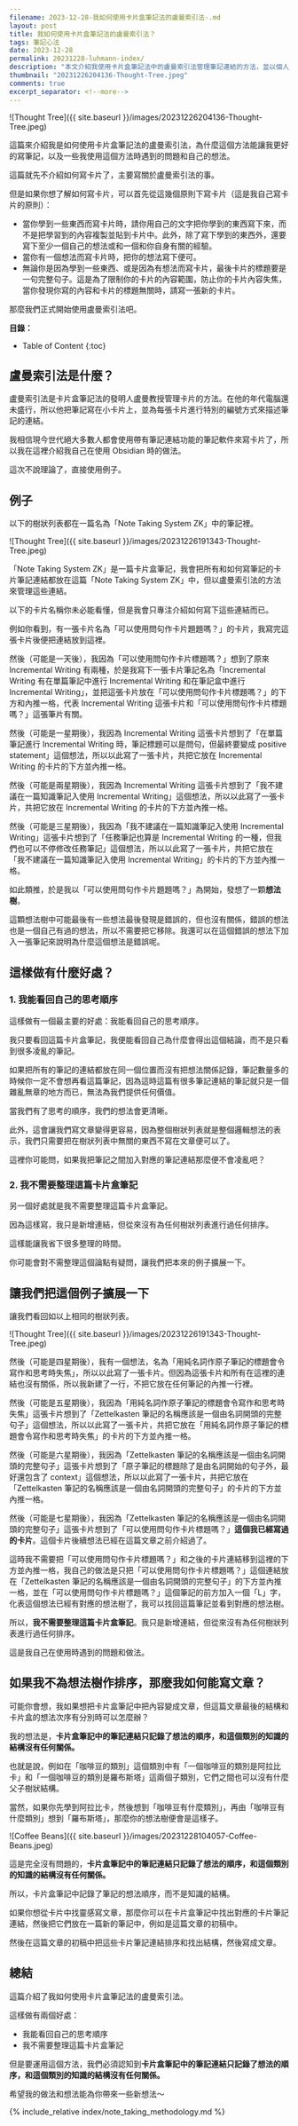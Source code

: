 ```yaml
---
filename: 2023-12-28-我如何使用卡片盒筆記法的盧曼索引法-.md
layout: post
title: 我如何使用卡片盒筆記法的盧曼索引法？
tags: 筆記心法
date: 2023-12-28
permalink: 20231228-luhmann-index/
description: "本文介紹我使用卡片盒筆記法中的盧曼索引法管理筆記連結的方法，並以個人記錄的範例說明操作流程。利用此法能清晰看到自己的思考邏輯順序，無需花時間整理筆記，更易將想法串連成文。文中逐步解釋索引法原理，以及如何將想法以樹狀方式串連記錄，且指出此方式記錄思考順序，不代表知識結構，有利於將卡片內容發揮為文章。"
thumbnail: "20231226204136-Thought-Tree.jpeg"
comments: true
excerpt_separator: <!--more-->
---
```


![Thought Tree]({{ site.baseurl }}/images/20231226204136-Thought-Tree.jpeg)  

這篇來介紹我是如何使用卡片盒筆記法的盧曼索引法，為什麼這個方法能讓我更好的寫筆記，以及一些我使用這個方法時遇到的問題和自己的想法。

<!--more-->

這篇就先不介紹如何寫卡片了，主要寫關於盧曼索引法的事。

但是如果你想了解如何寫卡片，可以首先從這幾個原則下寫卡片（這是我自己寫卡片的原則）：

- 當你學到一些東西而寫卡片時，請你用自己的文字把你學到的東西寫下來，而不是把學習到的內容複製並貼到卡片中。此外，除了寫下學到的東西外，還要寫下至少一個自己的想法或和一個和你自身有關的經驗。
- 當你有一個想法而寫卡片時，把你的想法寫下便可。
- 無論你是因為學到一些東西、或是因為有想法而寫卡片，最後卡片的標題要是一句完整句子。這是為了限制你的卡片的內容範圍，防止你的卡片內容失焦，當你發現你寫的內容和卡片的標題無關時，請寫一張新的卡片。

那麼我們正式開始使用盧曼索引法吧。

**目錄：**

* Table of Content
{:toc}

## 盧曼索引法是什麼？

盧曼索引法是卡片盒筆記法的發明人盧曼教授管理卡片的方法。在他的年代電腦還未盛行，所以他把筆記寫在小卡片上，並為每張卡片進行特別的編號方式來描述筆記的連結。

我相信現今世代絕大多數人都會使用帶有筆記連結功能的筆記軟件來寫卡片了，所以我在這裡介紹我自己在使用 Obsidian 時的做法。

這次不說理論了，直接使用例子。

## 例子

以下的樹狀列表都在一篇名為「Note Taking System ZK」中的筆記裡。

![Thought Tree]({{ site.baseurl }}/images/20231226191343-Thought-Tree.jpeg)  

「Note Taking System ZK」是一篇卡片盒筆記，我會把所有和如何寫筆記的卡片筆記連結都放在這篇「Note Taking System ZK」中，但以盧曼索引法的方法來管理這些連結。

以下的卡片名稱你未必能看懂，但是我會只專注介紹如何寫下這些連結而已。

例如你看到，有一張卡片名為「可以使用問句作卡片題題嗎？」的卡片，我寫完這張卡片後便把連結放到這裡。

然後（可能是一天後），我因為「可以使用問句作卡片標題嗎？」想到了原來 Incremental Writing 有兩種，於是我寫下一張卡片筆記名為「Incremental Writing 有在單篇筆記中進行 Incremental Writing 和在筆記盒中進行 Incremental Writing」，並把這張卡片放在「可以使用問句作卡片標題嗎？」的下方和內推一格，代表 Incremental Writing 這張卡片和「可以使用問句作卡片標題嗎？」這張筆片有關。

然後（可能是一星期後），我因為 Incremental Writing 這張卡片想到了「在單篇筆記進行 Incremental Writing 時，筆記標題可以是問句，但最終要變成 positive statement」這個想法，所以以此寫了一張卡片，共把它放在 Incremental Writing 的卡片的下方並內推一格。

然後（可能是兩星期後），我因為 Incremental Writing 這張卡片想到了「我不建議在一篇知識筆記入使用 Incremental Writing」這個想法，所以以此寫了一張卡片，共把它放在 Incremental Writing 的卡片的下方並內推一格。

然後（可能是三星期後），我因為「我不建議在一篇知識筆記入使用 Incremental Writing」這張卡片想到了「任務筆記也算是 Incremental Writing 的一種，但我們也可以不停修改任務筆記」這個想法，所以以此寫了一張卡片，共把它放在 「我不建議在一篇知識筆記入使用 Incremental Writing」的卡片的下方並內推一格。

如此類推，於是我以「可以使用問句作卡片題題嗎？」為開始，發想了一顆**想法樹**。

這顆想法樹中可能最後有一些想法最後發現是錯誤的，但也沒有關係，錯誤的想法也是一個自己有過的想法，所以不需要把它移除。我還可以在這個錯誤的想法下加入一張筆記來說明為什麼這個想法是錯誤呢。

## 這樣做有什麼好處？

### 1. 我能看回自己的思考順序

這樣做有一個最主要的好處：我能看回自己的思考順序。

我只要看回這篇卡片盒筆記，我便能看回自己為什麼會得出這個結論，而不是只看到很多凌亂的筆記。

如果把所有的筆記的連結都放在同一個位置而沒有把想法關係記錄，筆記數量多的時候你一定不會想再看這篇筆記，因為這時這篇有很多筆記連結的筆記就只是一個雜亂無章的地方而已，無法為我們提供任何價值。

當我們有了思考的順序，我們的想法會更清晰。

此外，這會讓我們寫文章變得更容易，因為整個樹狀列表就是整個邏輯想法的表示，我們只需要把在樹狀列表中無關的東西不寫在文章便可以了。

這裡你可能問，如果我把筆記之間加入對應的筆記連結那麼便不會凌亂吧？

### 2. 我不需要整理這篇卡片盒筆記

另一個好處就是我不需要整理這篇卡片盒筆記。

因為這樣寫，我只是新增連結，但從來沒有為任何樹狀列表進行過任何排序。

這樣能讓我省下很多整理的時間。

你可能會對不需整理這個論點有疑問，讓我們把本來的例子擴展一下。

## 讓我們把這個例子擴展一下

讓我們看回如以上相同的樹狀列表。

![Thought Tree]({{ site.baseurl }}/images/20231226191343-Thought-Tree.jpeg)  

然後（可能是四星期後），我有一個想法，名為「用純名詞作原子筆記的標題會令寫作和思考時失焦」，所以以此寫了一張卡片。但因為這張卡片和所有在這裡的連結也沒有關係，所以我新建了一行，不把它放在任何筆記的內推一行裡。

然後（可能是五星期後），我因為「用純名詞作原子筆記的標題會令寫作和思考時失焦」這張卡片想到了「Zettelkasten 筆記的名稱應該是一個由名詞開頭的完整句子」這個想法，所以以此寫了一張卡片，共把它放在「用純名詞作原子筆記的標題會令寫作和思考時失焦」的卡片的下方並內推一格。

然後（可能是六星期後），我因為「Zettelkasten 筆記的名稱應該是一個由名詞開頭的完整句子」這張卡片想到了「原子筆記的標題除了是由名詞開始的句子外，最好還包含了 context」這個想法，所以以此寫了一張卡片，共把它放在「Zettelkasten 筆記的名稱應該是一個由名詞開頭的完整句子」的卡片的下方並內推一格。

然後（可能是七星期後），我因為「Zettelkasten 筆記的名稱應該是一個由名詞開頭的完整句子」這張卡片想到了「可以使用問句作卡片標題嗎？」**這個我已經寫過的卡片**。這個卡片後續想法已經在這篇文章之前介紹過了。

這時我不需要把「可以使用問句作卡片標題嗎？」和之後的卡片連結移到這裡的下方並內推一格，我自己的做法是只把「可以使用問句作卡片標題嗎？」這個連結放在「Zettelkasten 筆記的名稱應該是一個由名詞開頭的完整句子」的下方並內推一格，並在「可以使用問句作卡片標題嗎？」這個筆記的前方加入一個「L」字，化表這個想法已經有對應的想法樹了，我可以找回這篇筆記並看到對應的想法樹。

所以，**我不需要整理這篇卡片盒筆記**。我只是新增連結，但從來沒有為任何樹狀列表進行過任何排序。

這是我自己在使用時遇到的問題和做法。

## 如果我不為想法樹作排序，那麼我如何能寫文章？

可能你會想，我如果想把卡片盒筆記中把內容變成文章，但這篇文章最後的結構和卡片盒的想法次序有分別時可以怎麼辦？

我的想法是，**卡片盒筆記中的筆記連結只記錄了想法的順序，和這個類別的知識的結構沒有任何關係。**

也就是說，例如在「咖啡豆的類別」這個類別中有「一個咖啡豆的類別是阿拉比卡」和「一個咖啡豆的類別是羅布斯塔」這兩個子類別，它們之間也可以沒有什麼父子樹狀結構。

當然，如果你先學到阿拉比卡，然後想到「咖啡豆有什麼類別」，再由「咖啡豆有什麼類別」想到「羅布斯塔」，那麼你的想法樹便會是這樣子。

![Coffee Beans]({{ site.baseurl }}/images/20231228104057-Coffee-Beans.jpeg)  

<!-- ![Coffee]({{ site.baseurl }}/images/20231226191532-Coffee.jpeg)  -->

這是完全沒有問題的，**卡片盒筆記中的筆記連結只記錄了想法的順序，和這個類別的知識的結構沒有任何關係。**

所以，卡片盒筆記中記錄了筆記的想法順序，而不是知識的結構。

如果你想從卡片中找靈感寫文章，那麼你可以在卡片盒筆記中找出對應的卡片筆記連結，然後把它們放在一篇新的筆記中，例如是這篇文章的初稿中。

然後在這篇文章的初稿中把這些卡片筆記連結排序和找出結構，然後寫成文章。

## 總結

這篇介紹了我如何使用卡片盒筆記法的盧曼索引法。

這樣做有兩個好處：

- 我能看回自己的思考順序
- 我不需要整理這篇卡片盒筆記

但是要運用這個方法，我們必須認知到**卡片盒筆記中的筆記連結只記錄了想法的順序，和這個類別的知識的結構沒有任何關係。**

希望我的做法和想法能為你帶來一些新想法～

<!-- Meta Summary -->
<!--
本文介紹我使用卡片盒筆記法中的盧曼索引法管理筆記連結的方法，並以個人記錄的範例說明操作流程。利用此法能清晰看到自己的思考邏輯順序，無需花時間整理筆記，更易將想法串連成文。文中逐步解釋索引法原理，以及如何將想法以樹狀方式串連記錄，且指出此方式記錄思考順序，不代表知識結構，有利於將卡片內容發揮為文章。
-->


{% include_relative index/note_taking_methodology.md %}



<!--
- [我如何使用卡片盒筆記法的盧曼索引法？]({{ site.baseurl }}/20231228-luhmann-index/)
-->
